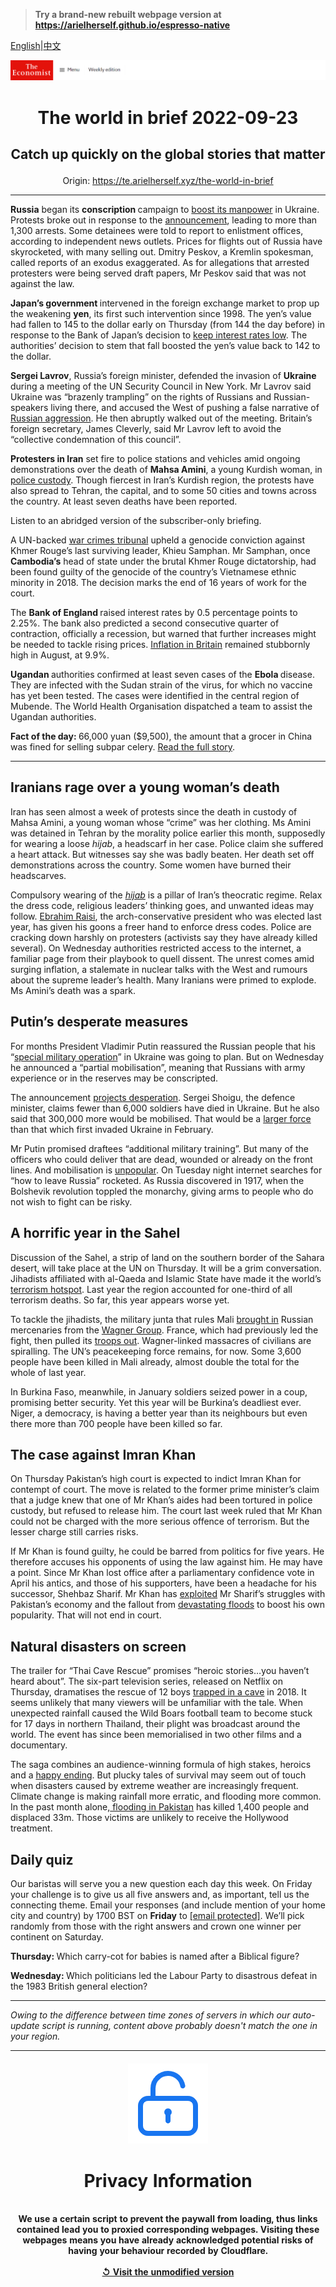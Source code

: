 > **Try a brand-new rebuilt webpage version at https://arielherself.github.io/espresso-native**

[English](https://github.com/arielherself/espresso/blob/main/README.md)|[中文](https://github-com.translate.goog/arielherself/espresso/blob/main/README.md?_x_tr_sl=en&_x_tr_tl=zh-CN&_x_tr_hl=zh-CN&_x_tr_pto=wapp)



![The Economist](menubar.png)

# <p align="center">The world in brief 2022-09-23</p>

## <p align="center">Catch up quickly on the global stories that matter</p>

<p align="center">Origin: <a href="https://te.arielherself.xyz/the-world-in-brief">https://te.arielherself.xyz/the-world-in-brief</a><hr>

<strong>Russia</strong> began its <strong>conscription </strong>campaign to [boost its manpower](https://te.arielherself.xyz/europe/2022/09/21/vladimir-putin-declares-a-partial-mobilisation) in Ukraine. Protests broke out in response to the [announcement](https://te.arielherself.xyz/leaders/2022/09/21/vladimir-putin-vows-to-send-more-invaders-the-west-should-arm-ukraine-faster), leading to more than 1,300 arrests. Some detainees were told to report to enlistment offices, according to independent news outlets. Prices for flights out of Russia have skyrocketed, with many selling out. Dmitry Peskov, a Kremlin spokesman, called reports of an exodus exaggerated. As for allegations that arrested protesters were being served draft papers, Mr Peskov said that was not against the law. 

<strong>Japan’s government </strong>intervened in the foreign exchange market to prop up the weakening <strong>yen</strong>, its first such intervention since 1998. The yen’s value had fallen to 145 to the dollar early on Thursday (from 144 the day before) in response to the Bank of Japan’s decision to [keep interest rates low](https://te.arielherself.xyz/finance-and-economics/2022/06/23/the-bank-of-japan-v-the-markets). The authorities’ decision to stem that fall boosted the yen’s value back to 142 to the dollar.

<strong>Sergei Lavrov</strong>, Russia’s foreign minister, defended the invasion of <strong>Ukraine </strong>during a meeting of the UN Security Council in New York. Mr Lavrov said Ukraine was “brazenly trampling” on the rights of Russians and Russian-speakers living there, and accused the West of pushing a false narrative of [Russian aggression](https://te.arielherself.xyz/europe/2022/09/21/vladimir-putin-declares-a-partial-mobilisation). He then abruptly walked out of the meeting. Britain’s foreign secretary, James Cleverly, said Mr Lavrov left to avoid the “collective condemnation of this council”.

<strong>Protesters in Iran</strong> set fire to police stations and vehicles amid ongoing demonstrations over the death of <strong>Mahsa Amini</strong>, a young Kurdish woman, in [police custody](https://te.arielherself.xyz/the-economist-explains/2018/03/08/why-iranian-women-are-taking-off-their-veils). Though fiercest in Iran’s Kurdish region, the protests have also spread to Tehran, the capital, and to some 50 cities and towns across the country. At least seven deaths have been reported.

Listen to an abridged version of the subscriber-only briefing.

A UN-backed [war crimes tribunal](https://te.arielherself.xyz/asia/2013/11/02/justice-and-the-killing-fields) upheld a genocide conviction against Khmer Rouge’s last surviving leader, Khieu Samphan. Mr Samphan, once <strong>Cambodia’s</strong> head of state under the brutal Khmer Rouge dictatorship, had been found guilty of the genocide of the country’s Vietnamese ethnic minority in 2018. The decision marks the end of 16 years of work for the court. 

The <strong>Bank of England </strong>raised interest rates by 0.5 percentage points to 2.25%. The bank also predicted a second consecutive quarter of contraction, officially a recession, but warned that further increases might be needed to tackle rising prices. [Inflation in Britain](https://te.arielherself.xyz/britain/2022/07/28/the-bank-of-england-must-weather-high-inflation-and-meddling-politicians) remained stubbornly high in August, at 9.9%.

<strong>Ugandan </strong>authorities confirmed at least seven cases of the <strong>Ebola </strong>disease. They are infected with the Sudan strain of the virus, for which no vaccine has yet been tested. The cases were identified in the central region of Mubende. The World Health Organisation dispatched a team to assist the Ugandan authorities.

<strong>Fact of the day: </strong>66,000 yuan ($9,500), the amount that a grocer in China was fined for selling subpar celery. [Read the full story](https://te.arielherself.xyz/finance-and-economics/2022/09/20/chinas-rulers-seem-resigned-to-a-slowing-economy).

----------

## Iranians rage over a young woman’s death

Iran has seen almost a week of protests since the death in custody of Mahsa Amini, a young woman whose “crime” was her clothing. Ms Amini was detained in Tehran by the morality police earlier this month, supposedly for wearing a loose <em>hijab</em>, a headscarf in her case. Police claim she suffered a heart attack. But witnesses say she was badly beaten. Her death set off demonstrations across the country. Some women have burned their headscarves. 

Compulsory wearing of the [<em>hijab</em>](https://te.arielherself.xyz/the-economist-explains/2018/03/08/why-iranian-women-are-taking-off-their-veils) is a pillar of Iran’s theocratic regime. Relax the dress code, religious leaders’ thinking goes, and unwanted ideas may follow. [Ebrahim Raisi](https://te.arielherself.xyz/middle-east-and-africa/2021/08/02/what-an-attack-on-an-oil-tanker-says-about-iran), the arch-conservative president who was elected last year, has given his goons a freer hand to enforce dress codes. Police are cracking down harshly on protesters (activists say they have already killed several). On Wednesday authorities restricted access to the internet, a familiar page from their playbook to quell dissent. The unrest comes amid surging inflation, a stalemate in nuclear talks with the West and rumours about the supreme leader’s health. Many Iranians were primed to explode. Ms Amini’s death was a spark.

## Putin’s desperate measures

For months President Vladimir Putin reassured the Russian people that his “[special military operation](https://te.arielherself.xyz/interactive/international/2022/05/17/the-putin-show)” in Ukraine was going to plan. But on Wednesday he announced a “partial mobilisation”, meaning that Russians with army experience or in the reserves may be conscripted. 

The announcement [projects desperation](https://te.arielherself.xyz/europe/2022/09/20/vladimir-putins-situation-looks-ever-more-desperate). Sergei Shoigu, the defence minister, claims fewer than 6,000 soldiers have died in Ukraine. But he also said that 300,000 more would be mobilised. That would be a [larger force](https://te.arielherself.xyz/europe/2022/08/25/ukraine-and-russia-both-need-more-soldiers) than that which first invaded Ukraine in February.

Mr Putin promised draftees “additional military training”. But many of the officers who could deliver that are dead, wounded or already on the front lines. And mobilisation is [unpopular](https://te.arielherself.xyz/europe/2022/09/15/russian-discontent-with-the-war-and-vladimir-putin-is-growing). On Tuesday night internet searches for “how to leave Russia” rocketed. As Russia discovered in 1917, when the Bolshevik revolution toppled the monarchy, giving arms to people who do not wish to fight can be risky.

## A horrific year in the Sahel

Discussion of the Sahel, a strip of land on the southern border of the Sahara desert, will take place at the UN on Thursday. It will be a grim conversation. Jihadists affiliated with al-Qaeda and Islamic State have made it the world’s [terrorism hotspot](https://te.arielherself.xyz/middle-east-and-africa/2022/03/05/the-worlds-centre-of-terrorism-has-shifted-to-the-sahel). Last year the region accounted for one-third of all terrorism deaths. So far, this year appears worse yet.  
  
 To tackle the jihadists, the military junta that rules Mali [brought in](https://te.arielherself.xyz/middle-east-and-africa/2022/01/15/small-bands-of-mercenaries-extend-russias-reach-in-africa) Russian mercenaries from the [Wagner Group](https://te.arielherself.xyz/the-economist-explains/2022/03/07/what-is-the-wagner-group-russias-mercenary-organisation). France, which had previously led the fight, then pulled its [troops out](https://te.arielherself.xyz/graphic-detail/2022/08/19/france-has-withdrawn-its-final-troops-from-mali). Wagner-linked massacres of civilians are spiralling. The UN’s peacekeeping force remains, for now. Some 3,600 people have been killed in Mali already, almost double the total for the whole of last year.  
  
 In Burkina Faso, meanwhile, in January soldiers seized power in a coup, promising better security. Yet this year will be Burkina’s deadliest ever. Niger, a democracy, is having a better year than its neighbours but even there more than 700 people have been killed so far.

## The case against Imran Khan

On Thursday Pakistan’s high court is expected to indict Imran Khan for contempt of court. The move is related to the former prime minister’s claim that a judge knew that one of Mr Khan’s aides had been tortured in police custody, but refused to release him. The court last week ruled that Mr Khan could not be charged with the more serious offence of terrorism. But the lesser charge still carries risks.

If Mr Khan is found guilty, he could be barred from politics for five years. He therefore accuses his opponents of using the law against him. He may have a point. Since Mr Khan lost office after a parliamentary confidence vote in April his antics, and those of his supporters, have been a headache for his successor, Shehbaz Sharif. Mr Khan has [exploited](https://te.arielherself.xyz/1843/2022/08/25/on-the-comeback-trail-with-imran-khan) Mr Sharif’s struggles with Pakistan’s economy and the fallout from [devastating floods](https://te.arielherself.xyz/graphic-detail/2022/09/15/devastating-floods-like-pakistans-will-be-more-common-in-a-warming-world) to boost his own popularity. That will not end in court.

## Natural disasters on screen

The trailer for “Thai Cave Rescue” promises “heroic stories…you haven’t heard about”. The six-part television series, released on Netflix on Thursday, dramatises the rescue of 12 boys [trapped in a cave](https://te.arielherself.xyz/asia/2018/07/05/the-thai-cave-rescue) in 2018. It seems unlikely that many viewers will be unfamiliar with the tale. When unexpected rainfall caused the Wild Boars football team to become stuck for 17 days in northern Thailand, their plight was broadcast around the world. The event has since been memorialised in two other films and a documentary. 

The saga combines an audience-winning formula of high stakes, heroics and a [happy ending](https://te.arielherself.xyz/asia/2018/07/12/deliverance-for-thailands-cave-trapped-footballers). But plucky tales of survival may seem out of touch when disasters caused by extreme weather are increasingly frequent. Climate change is making rainfall more erratic, and flooding more common. In the past month alone,[ flooding in Pakistan](https://te.arielherself.xyz/graphic-detail/2022/09/15/devastating-floods-like-pakistans-will-be-more-common-in-a-warming-world) has killed 1,400 people and displaced 33m. Those victims are unlikely to receive the Hollywood treatment.

## Daily quiz

Our baristas will serve you a new question each day this week. On Friday your challenge is to give us all five answers and, as important, tell us the connecting theme. Email your responses (and include mention of your home city and country) by 1700 BST on <strong>Friday</strong> to [<span class="__cf_email__" data-cfemail="bcedc9d5c6f9cfccced9cfcfd3fcd9dfd3d2d3d1d5cfc892dfd3d1">[email&#160;protected]</span>](https://mail.google.com/mail/?view=cm&amp;fs=1&amp;tf=1&amp;to=QuizEspresso@te.arielherself.xyz). We’ll pick randomly from those with the right answers and crown one winner per continent on Saturday.

<strong>Thursday: </strong>Which carry-cot for babies is named after a Biblical figure?  
  
<strong>Wednesday: </strong>Which politicians led the Labour Party to disastrous defeat in the 1983 British general election?

----------

*Owing to the difference between time zones of servers in which our auto-update script is running, content above probably doesn't match the one in your region.*

|<br><div align="center"><img src="unlock.png" /><h1>Privacy Information</h1></div></br>We use a certain script to prevent the paywall from loading, thus links contained lead you to proxied corresponding webpages. Visiting these webpages means you have already acknowledged potential risks of having your behaviour recorded by Cloudflare.<br><br>[&#x21BA; Visit the unmodified version](README.raw.md)<br><br>|
|-----|
